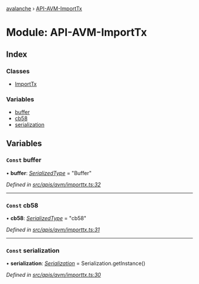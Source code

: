 [avalanche](../README.md) › [API-AVM-ImportTx](api_avm_importtx.md)

# Module: API-AVM-ImportTx

## Index

### Classes

* [ImportTx](../classes/api_avm_importtx.importtx.md)

### Variables

* [buffer](api_avm_importtx.md#const-buffer)
* [cb58](api_avm_importtx.md#const-cb58)
* [serialization](api_avm_importtx.md#const-serialization)

## Variables

### `Const` buffer

• **buffer**: *[SerializedType](src_utils.md#serializedtype)* = "Buffer"

*Defined in [src/apis/avm/importtx.ts:32](https://github.com/ava-labs/avalanchejs/blob/598fbcc/src/apis/avm/importtx.ts#L32)*

___

### `Const` cb58

• **cb58**: *[SerializedType](src_utils.md#serializedtype)* = "cb58"

*Defined in [src/apis/avm/importtx.ts:31](https://github.com/ava-labs/avalanchejs/blob/598fbcc/src/apis/avm/importtx.ts#L31)*

___

### `Const` serialization

• **serialization**: *[Serialization](../classes/utils_serialization.serialization.md)* = Serialization.getInstance()

*Defined in [src/apis/avm/importtx.ts:30](https://github.com/ava-labs/avalanchejs/blob/598fbcc/src/apis/avm/importtx.ts#L30)*
